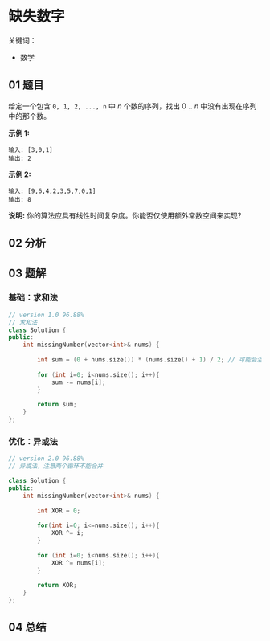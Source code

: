 # 缺失数字 

关键词：

- 数学

## 01 题目

给定一个包含 `0, 1, 2, ..., n` 中 *n* 个数的序列，找出 0 .. *n* 中没有出现在序列中的那个数。

**示例 1:**

```
输入: [3,0,1]
输出: 2
```

**示例 2:**

```
输入: [9,6,4,2,3,5,7,0,1]
输出: 8
```

**说明:**
你的算法应具有线性时间复杂度。你能否仅使用额外常数空间来实现?

## 02 分析



## 03 题解

### 基础：求和法

```c++
// version 1.0 96.88%
// 求和法
class Solution {
public:
    int missingNumber(vector<int>& nums) {
        
        int sum = (0 + nums.size()) * (nums.size() + 1) / 2; // 可能会溢出
        
        for (int i=0; i<nums.size(); i++){
            sum -= nums[i];
        }
        
        return sum;
    }
};
```

### 优化：异或法

```c++
// version 2.0 96.88%
// 异或法，注意两个循环不能合并

class Solution {
public:
    int missingNumber(vector<int>& nums) {
        
        int XOR = 0;
        
        for(int i=0; i<=nums.size(); i++){
            XOR ^= i;
        }
        
        for (int i=0; i<nums.size(); i++){
            XOR ^= nums[i];
        }
        
        return XOR;
    }
};
```

## 04 总结

